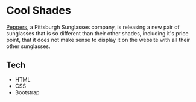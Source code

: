 # Cool Shades

[Peppers](https://www.peppersusa.com/), a Pittsburgh Sunglasses company, is releasing a new pair of sunglasses that is so different than their other shades, including it's price point, that it does not make sense to display it on the website with all their other sunglasses.

## Tech

- HTML
- CSS
- Bootstrap
